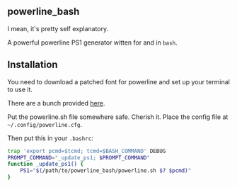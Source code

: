 ## powerline_bash

I mean, it's pretty self explanatory.

A powerful powerline PS1 generator witten for and in `bash`.

## Installation

You need to download a patched font for powerline and set up your terminal to use it.



There are a bunch provided [here](https://github.com/powerline/fonts).

Put the powerline.sh file somewhere safe. Cherish it. Place the config file at `~/.config/powerline.cfg`.

Then put this in your `.bashrc`:
```bash
trap 'export pcmd=$tcmd; tcmd=$BASH_COMMAND' DEBUG
PROMPT_COMMAND="_update_ps1; $PROMPT_COMMAND"
function _update_ps1() {
    PS1="$(/path/to/powerline_bash/powerline.sh $? $pcmd)"
}
```